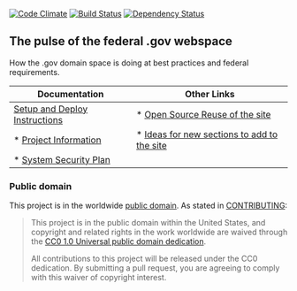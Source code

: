 [![Code Climate](https://codeclimate.com/github/18F/pulse/badges/gpa.svg)](https://codeclimate.com/github/18F/pulse) [![Build Status](https://travis-ci.org/18F/pulse.png)](https://travis-ci.org/18F/pulse) [![Dependency Status](https://gemnasium.com/badges/github.com/18F/pulse.svg)](https://gemnasium.com/github.com/18F/pulse)


## The pulse of the federal .gov webspace

How the .gov domain space is doing at best practices and federal requirements.

| Documentation  |  Other Links |
|---|---|
| [Setup and Deploy Instructions](https://github.com/18F/pulse/blob/master/docs/setup.md)  | * [Open Source Reuse of the site](https://github.com/18F/pulse/blob/master/docs/reuse.md)  |
| * [Project Information](https://github.com/18F/pulse/blob/master/.about.yml)  | * [Ideas for new sections to add to the site](https://github.com/18F/pulse/blob/master/docs/other-sections.md) |
|  * [System Security Plan](https://github.com/18F/pulse/blob/master/system-security-plan.yml) |   |




### Public domain

This project is in the worldwide [public domain](LICENSE.md). As stated in [CONTRIBUTING](CONTRIBUTING.md):

> This project is in the public domain within the United States, and copyright and related rights in the work worldwide are waived through the [CC0 1.0 Universal public domain dedication](https://creativecommons.org/publicdomain/zero/1.0/).
>
> All contributions to this project will be released under the CC0 dedication. By submitting a pull request, you are agreeing to comply with this waiver of copyright interest.
